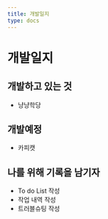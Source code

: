 ```yaml
---
title: 개발일지
type: docs
---
```


# 개발일지

## 개발하고 있는 것

- 냥냥학당

## 개발예정

- 카피캣


## 나를 위해 기록을 남기자

- To do List 작성
- 작업 내역 작성
- 트러블슈팅 작성
